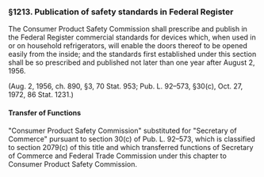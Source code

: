 ### §1213. Publication of safety standards in Federal Register ###

The Consumer Product Safety Commission shall prescribe and publish in the Federal Register commercial standards for devices which, when used in or on household refrigerators, will enable the doors thereof to be opened easily from the inside; and the standards first established under this section shall be so prescribed and published not later than one year after August 2, 1956.

(Aug. 2, 1956, ch. 890, §3, 70 Stat. 953; Pub. L. 92–573, §30(c), Oct. 27, 1972, 86 Stat. 1231.)

#### Transfer of Functions ####

"Consumer Product Safety Commission" substituted for "Secretary of Commerce" pursuant to section 30(c) of Pub. L. 92–573, which is classified to section 2079(c) of this title and which transferred functions of Secretary of Commerce and Federal Trade Commission under this chapter to Consumer Product Safety Commission.